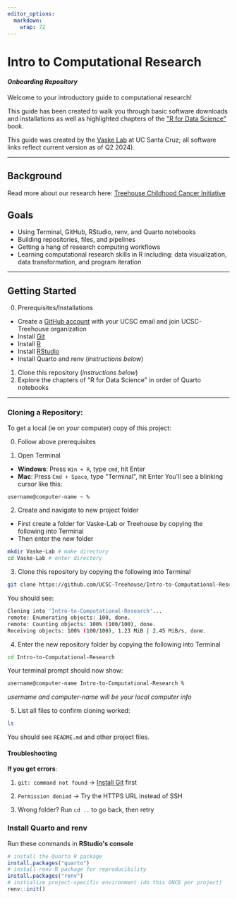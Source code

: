 ```yaml
---
editor_options: 
  markdown: 
    wrap: 72
---
```


# Intro to Computational Research

#### *Onboarding Repository*

Welcome to your introductory guide to computational research!

This guide has been created to walk you through basic software downloads
and installations as well as highlighted chapters of the ["R for Data
Science"](https://r4ds.hadley.nz) book.

This guide was created by the [Vaske Lab](https://vaskelab.ucsc.edu) at
UC Santa Cruz; all software links reflect current version as of Q2
2024).

------------------------------------------------------------------------

## Background

Read more about our research here: [Treehouse Childhood Cancer
Initiative](https://treehousegenomics.ucsc.edu)

## Goals

-   Using Terminal, GitHub, RStudio, renv, and Quarto notebooks
-   Building repositories, files, and pipelines
-   Getting a hang of research computing workflows
-   Learning computational research skills in R including: data
    visualization, data transformation, and program iteration

------------------------------------------------------------------------

## Getting Started

0.  Prerequisites/Installations

-   Create a [GitHub
    account](https://docs.github.com/en/get-started/start-your-journey/creating-an-account-on-github)
    with your UCSC email and join UCSC-Treehouse organization
-   Install [Git](https://git-scm.com/downloads)
-   Install [R](https://www.r-project.org)
-   Install [RStudio](https://posit.co/download/rstudio-desktop/)
-   Install Quarto and renv (*instructions below*)

1.  Clone this repository (*instructions below*)
2.  Explore the chapters of "R for Data Science" in order of Quarto
    notebooks

------------------------------------------------------------------------

### Cloning a Repository:

To get a local (ie on *your* computer) copy of this project:

0.  Follow above prerequisites

1.  Open Terminal

-   **Windows**: Press `Win + R`, type `cmd`, hit Enter
-   **Mac**: Press `Cmd + Space`, type "Terminal", hit Enter You'll see
    a blinking cursor like this:

``` bash
username@computer-name ~ %
```

2.  Create and navigate to new project folder

-   First create a folder for Vaske-Lab or Treehouse by copying the
    following into Terminal
-   Then enter the new folder

``` bash
mkdir Vaske-Lab # make directory
cd Vaske-Lab # enter directory
```

3.  Clone this repository by copying the following into Terminal

``` bash
git clone https://github.com/UCSC-Treehouse/Intro-to-Computational-Research.git
```

You should see:

``` bash
Cloning into 'Intro-to-Computational-Research'...
remote: Enumerating objects: 100, done.
remote: Counting objects: 100% (100/100), done.
Receiving objects: 100% (100/100), 1.23 MiB | 2.45 MiB/s, done.
```

4.  Enter the new repository folder by copying the following into
    Terminal

``` bash
cd Intro-to-Computational-Research
```

Your terminal prompt should now show:

``` bash
username@computer-name Intro-to-Computational-Research %
```

*username and computer-name will be your local computer info*

5.  List all files to confirm cloning worked:

``` bash
ls
```

You should see `README.md` and other project files.

#### Troubleshooting

**If you get errors**:

1.  `git: command not found` → [Install
    Git](https://git-scm.com/downloads) first

2.  `Permission denied` → Try the HTTPS URL instead of SSH

3.  Wrong folder? Run `cd ..` to go back, then retry

### Install Quarto and renv

Run these commands in **RStudio's console**

``` r
# install the Quarto R package
install.packages("quarto")
# install renv R package for reproducibility
install.packages("renv")
# initialize project-specific environment (do this ONCE per project)
renv::init()
```
